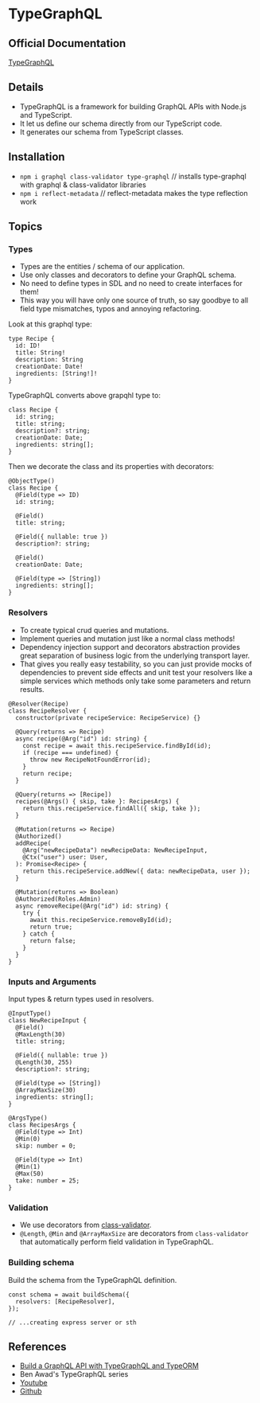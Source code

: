 # TypeGraphQL

## Official Documentation

[TypeGraphQL](https://typegraphql.com)

## Details

- TypeGraphQL is a framework for building GraphQL APIs with Node.js and TypeScript.
- It let us define our schema directly from our TypeScript code.
- It generates our schema from TypeScript classes.

## Installation

- `npm i graphql class-validator type-graphql` // installs type-graphql with graphql & class-validator libraries
- `npm i reflect-metadata` // reflect-metadata makes the type reflection work

## Topics

### Types

- Types are the entities / schema of our application.
- Use only classes and decorators to define your GraphQL schema.
- No need to define types in SDL and no need to create interfaces for them!
- This way you will have only one source of truth, so say goodbye to all field type mismatches, typos and annoying refactoring.

Look at this graphql type:

```:graphql
type Recipe {
  id: ID!
  title: String!
  description: String
  creationDate: Date!
  ingredients: [String!]!
}
```

TypeGraphQL converts above grapqhl type to:

```:javascript
class Recipe {
  id: string;
  title: string;
  description?: string;
  creationDate: Date;
  ingredients: string[];
}
```

Then we decorate the class and its properties with decorators:

```:javascript
@ObjectType()
class Recipe {
  @Field(type => ID)
  id: string;

  @Field()
  title: string;

  @Field({ nullable: true })
  description?: string;

  @Field()
  creationDate: Date;

  @Field(type => [String])
  ingredients: string[];
}
```

### Resolvers

- To create typical crud queries and mutations.
- Implement queries and mutation just like a normal class methods!
- Dependency injection support and decorators abstraction provides great separation of business logic from the underlying transport layer.
- That gives you really easy testability, so you can just provide mocks of dependencies to prevent side effects and unit test your resolvers like a simple services which methods only take some parameters and return results.

```:javascript
@Resolver(Recipe)
class RecipeResolver {
  constructor(private recipeService: RecipeService) {}

  @Query(returns => Recipe)
  async recipe(@Arg("id") id: string) {
    const recipe = await this.recipeService.findById(id);
    if (recipe === undefined) {
      throw new RecipeNotFoundError(id);
    }
    return recipe;
  }

  @Query(returns => [Recipe])
  recipes(@Args() { skip, take }: RecipesArgs) {
    return this.recipeService.findAll({ skip, take });
  }

  @Mutation(returns => Recipe)
  @Authorized()
  addRecipe(
    @Arg("newRecipeData") newRecipeData: NewRecipeInput,
    @Ctx("user") user: User,
  ): Promise<Recipe> {
    return this.recipeService.addNew({ data: newRecipeData, user });
  }

  @Mutation(returns => Boolean)
  @Authorized(Roles.Admin)
  async removeRecipe(@Arg("id") id: string) {
    try {
      await this.recipeService.removeById(id);
      return true;
    } catch {
      return false;
    }
  }
}
```

### Inputs and Arguments

Input types & return types used in resolvers.

```:javascript
@InputType()
class NewRecipeInput {
  @Field()
  @MaxLength(30)
  title: string;

  @Field({ nullable: true })
  @Length(30, 255)
  description?: string;

  @Field(type => [String])
  @ArrayMaxSize(30)
  ingredients: string[];
}

@ArgsType()
class RecipesArgs {
  @Field(type => Int)
  @Min(0)
  skip: number = 0;

  @Field(type => Int)
  @Min(1)
  @Max(50)
  take: number = 25;
}
```

### Validation

- We use decorators from [class-validator](https://github.com/typestack/class-validator).  
- `@Length`, `@Min` and `@ArrayMaxSize` are decorators from `class-validator` that automatically perform field validation in TypeGraphQL.

### Building schema

Build the schema from the TypeGraphQL definition.

```:javascript
const schema = await buildSchema({
  resolvers: [RecipeResolver],
});

// ...creating express server or sth
```


## References

- [Build a GraphQL API with TypeGraphQL and TypeORM](https://blog.logrocket.com/how-build-graphql-api-typegraphql-typeorm/)
- Ben Awad's TypeGraphQL series
- [Youtube](https://www.youtube.com/playlist?list=PLN3n1USn4xlma1bBu3Tloe4NyYn9Ko8Gs)
- [Github](https://github.com/benawad/type-graphql-series)
